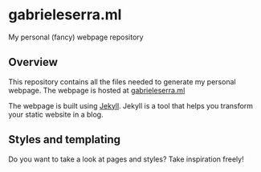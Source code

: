 # gabrieleserra.ml

My personal (fancy) webpage repository 

## Overview

This repository contains all the files needed to generate my personal webpage. The webpage is hosted at [gabrieleserra.ml](https://gabrieleserra.ml)

The webpage is built using [Jekyll](https://jekyllrb.com/). Jekyll is a tool that helps you transform your static website in a blog.

## Styles and templating

Do you want to take a look at pages and styles? Take inspiration freely!